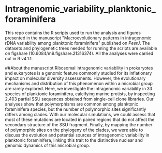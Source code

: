 # Intragenomic_variability_planktonic_foraminifera
This repo contains the R scripts used to run the analysis and figures presented in the manuscript "Macroevolutionary patterns in intragenomic rDNA variability among planktonic foraminifera" published on *PeerJ*. 
The datasets and phylogenetic trees needed for running the scripts are available on figshare (10.6084/m9.figshare.21316374). All the analyses were carried out in R v4.1.1.

##About the manuscript
Ribosomal intragenomic variability in prokaryotes and eukaryotes is a genomic feature commonly studied for its inflationary impact on molecular diversity assessments. However, the evolutionary mechanisms and distribution of this phenomenon within a microbial group are rarely explored. Here, we investigate the intragenomic variability in 33 species of planktonic foraminifera, calcifying marine protists, by inspecting 2,403 partial SSU sequences obtained from single-cell clone libraries. Our analyses show that polymorphisms are common among planktonic foraminifera species, but the number of polymorphic sites significantly differs among clades. With our molecular simulations, we could assess that most of these mutations are located in paired regions that do not affect the secondary structure of the SSU fragment. Finally, by mapping the number of polymorphic sites on the phylogeny of the clades, we were able to discuss the evolution and potential sources of intragenomic variability in planktonic foraminifera, linking this trait to the distinctive nuclear and genomic dynamics of this microbial group.

